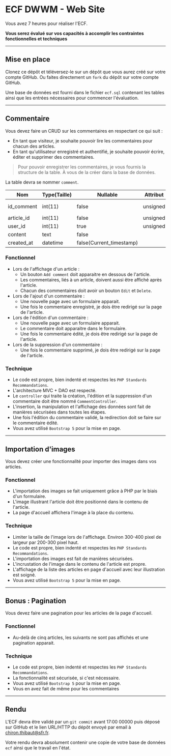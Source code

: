 # ECF DWWM - Web Site

Vous avez 7 heures pour réaliser l'ECF.

**Vous serez évalué sur vos capacités à accomplir les contraintes fonctionnelles et techniques**

----------

## Mise en place

Clonez ce dépôt et téléversez-le sur un dépôt que vous aurez créé sur votre compte GitHub. Ou faites directement
un `fork` du dépôt sur votre compte GitHub.

Une base de données est fourni dans le fichier `ecf.sql` contenant les tables ainsi que les entrées nécessaires pour
commencer l'évaluation.

----------

## Commentaire

Vous devez faire un CRUD sur les commentaires en respectant ce qui suit :

- En tant que visiteur, je souhaite pouvoir lire les commentaires pour chacun des articles.
- En tant qu'utilisateur enregistré et authentifié, je souhaite pouvoir écrire, éditer et supprimer des commentaires.

> Pour pouvoir enregistrer les commentaires, je vous fournis la structure de la table. À vous de la créer dans la base
> de données.

La table devra se nommer `comment`.

| Nom | Type(Taille) | Nullable | Attribut | Index | Clé étrangère |
| --- | ------------ | -------- | -------- | ----- | ------------- |
| id_comment | int(11) | false | unsigned | primary key, auto_increment |  |
| article_id | int(11) | false | unsigned |  | article(id_article) |
| user_id | int(11) | true | unsigned |  | user(id_user) |
| content | text | false |  |  |  |
| created_at | datetime | false(Current_timestamp) |  |  |  |

### Fonctionnel

- Lors de l'affichage d'un article :
  - Un bouton `Add comment` doit apparaitre en dessous de l'article.
  - Les commentaires, liés à un article, doivent aussi être affiché après l'article.
  - Chacun des commentaires doit avoir un bouton `Edit` et `Delete`.
- Lors de l'ajout d'un commentaire :
  - Une nouvelle page avec un formulaire apparait.
  - Une fois le commentaire enregistré, je dois être redirigé sur la page de l'article.
- Lors de l'édition d'un commentaire :
  - Une nouvelle page avec un formulaire apparait.
  - Le commentaire doit apparaitre dans le formulaire.
  - Une fois le commentaire édité, je dois être redirigé sur la page de l'article.
- Lors de la suppression d'un commentaire :
  - Une fois le commentaire supprimé, je dois être redirigé sur la page de l'article.

### Technique

- Le code est propre, bien indenté et respectes les `PHP Standards Recommandations`.
- L'architecture MVC + DAO est respecté.
- Le `controller` qui traite la création, l'édition et la suppression d'un commentaire doit être
  nommé `CommentController`.
- L'insertion, la manipulation et l'affichage des données sont fait de manières sécurisées dans toutes les étapes.
- Une fois l'édition du commentaire validé, la redirection doit se faire sur le commentaire édité.
- Vous avez utilisé `Bootstrap 5` pour la mise en page.

----------

## Importation d'images

Vous devez créer une fonctionnalité pour importer des images dans vos articles.

### Fonctionnel

- L'importation des images se fait uniquement grâce à PHP par le biais d'un formulaire.
- L'image illustrant l'article doit être positionné dans le contenu de l'article.
- La page d'accueil affichera l'image à la place du contenu.

### Technique

- Limiter la taille de l'image lors de l'affichage. Environ 300-400 pixel de largeur par 200-300 pixel haut.
- Le code est propre, bien indenté et respectes les `PHP Standards Recommandations`.
- L'importation des images est fait de manières sécurisées.
- L'incrustation de l'image dans le contenu de l'article est propre.
- L'affichage de la liste des articles en page d'accueil avec leur illustration est soigné.
- Vous avez utilisé `Bootstrap 5` pour la mise en page.

----------

## Bonus : Pagination

Vous devez faire une pagination pour les articles de la page d'accueil.

### Fonctionnel

- Au-delà de cinq articles, les suivants ne sont pas affichés et une pagination apparait.

### Technique

- Le code est propre, bien indenté et respectes les `PHP Standards Recommandations`.
- La fonctionnalité est sécurisée, si c'est nécessaire.
- Vous avez utilisé `Bootstrap 5` pour la mise en page.
- Vous en avez fait de même pour les commentaires

----------

## Rendu

L'ECF devra être validé par un `git commit` avant 17:00 00000 puis déposé sur GitHub et le lien URL/HTTP du dépôt envoyé
par email à chiron.thibaut@sfr.fr.

Votre rendu devra absolument contenir une copie de votre base de données `ecf` ainsi que le travail en l'état.
